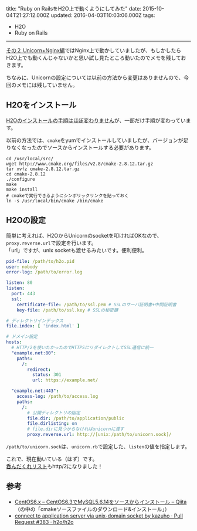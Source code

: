 title: "Ruby on RailsをH2O上で動くようにしてみた"
date: 2015-10-04T21:27:12.000Z
updated: 2016-04-03T10:03:06.000Z
tags: 
  - H2O
  - Ruby on Rails
---


[その２ Unicorn+Nginx編](https://blog.sus-happy.net/201509/ruby-drunk-list-2/)ではNginx上で動かしていましたが、もしかしたらH2O上でも動くんじゃないかと思い試し見たところ動いたのでメモを残しておきます。

ちなみに、Unicornの設定については以前の方法から変更はありませんので、今回のメモには残していません。


## H2Oをインストール

[H2Oのインストールの手順はほぼ変わりません](https://blog.sus-happy.net/201506/h2o_php7/#h2o-ready)が、一部だけ手順が変わっています。

以前の方法では、`cmake`をyumでインストールしていましたが、バージョンが足りなくなったのでソースからインストールする必要があります。

```shell
cd /usr/local/src/
wget http://www.cmake.org/files/v2.8/cmake-2.8.12.tar.gz
tar xvfz cmake-2.8.12.tar.gz
cd cmake-2.8.12
./configure
make
make install
# cmakeで実行できるようにシンボリックリンクを貼っておく
ln -s /usr/local/bin/cmake /bin/cmake
```


## H2Oの設定

簡単に考えれば、H2OからUnicornのsocketを叩ければOKなので、`proxy.reverse.url`で設定を行います。  
 「url」ですが、unix socketも渡せるみたいです。便利便利。

```yaml
pid-file: /path/to/h2o.pid
user: nobody
error-log: /path/to/error.log

listen: 80
listen:
  port: 443
  ssl:
    certificate-file: /path/to/ssl.pem # SSLのサーバ証明書+中間証明書
    key-file: /path/to/ssl.key # SSLの秘密鍵

# ディレクトリインデックス
file.index: [ 'index.html' ]

# ドメイン設定
hosts:
  # HTTP/2を使いたかったのでHTTPSにリダイレクトしてSSL通信に統一
  "example.net:80":
    paths:
      /:
        redirect:
          status: 301
          url: https://example.net/

  "example.net:443":
    access-log: /path/to/access.log
    paths:
      /:
        # 公開ディレクトリの指定
        file.dir: /path/to/application/public
        file.dirlisting: on
        # file.dirに見つからなければunicornに渡す
        proxy.reverse.url: http://[unix:/path/to/unicorn.sock]/
```

`/path/to/unicorn.sock`は、`unicorn.rb`で設定した、`listen`の値を指定します。

これで、現在動いている（はず）です。  
[呑んだくれリスト](https://drunk.sus-happy.net/)もhttp/2になりました！


## 参考

- [CentOS6.x – CentOS6.3でMySQL5.6.14をソースからインストール – Qiita](http://qiita.com/nobu_blast/items/dfe92a7c14136d1dafe9#3-2)  
（の中の「cmakeソースファイルのダウンロード&インストール」）
- [connect to application server via unix-domain socket by kazuho · Pull Request #383 · h2o/h2o](https://github.com/h2o/h2o/pull/383)